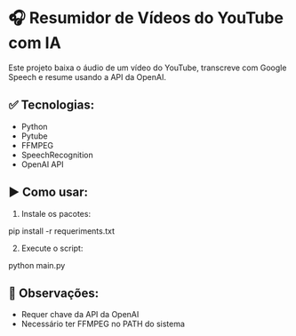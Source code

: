 # 🎧 Resumidor de Vídeos do YouTube com IA

Este projeto baixa o áudio de um vídeo do YouTube, transcreve com Google Speech e resume usando a API da OpenAI.

## ✅ Tecnologias:
- Python
- Pytube
- FFMPEG
- SpeechRecognition
- OpenAI API

## ▶️ Como usar:
1. Instale os pacotes:

pip install -r requeriments.txt

2. Execute o script:

python main.py

## 📌 Observações:
- Requer chave da API da OpenAI
- Necessário ter FFMPEG no PATH do sistema